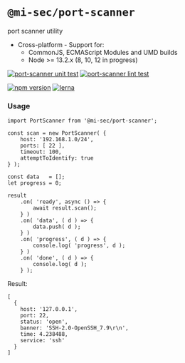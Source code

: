 # `@mi-sec/port-scanner`

port scanner utility

- Cross-platform - Support for:
    - CommonJS, ECMAScript Modules and UMD builds
    - Node >= 13.2.x (8, 10, 12 in progress)

[![port-scanner unit test](https://github.com/mi-sec/netx/workflows/port-scanner%20unit%20test/badge.svg)](https://github.com/mi-sec/netx/actions?query=workflow:"port-scanner+unit+test")
[![port-scanner lint test](https://github.com/mi-sec/netx/workflows/port-scanner%20lint%20test/badge.svg)](https://github.com/mi-sec/netx/actions?query=workflow:"port-scanner+lint+test")

[![npm version](https://img.shields.io/npm/v/@mi-sec/port-scanner.svg)](https://www.npmjs.com/package/@mi-sec/port-scanner)
[![lerna](https://img.shields.io/badge/maintained%20with-lerna-cc00ff.svg)](https://lerna.js.org/)

### Usage

```
import PortScanner from '@mi-sec/port-scanner';

const scan = new PortScanner( {
	host: '192.168.1.0/24',
	ports: [ 22 ],
	timeout: 100,
	attemptToIdentify: true
} );

const data   = [];
let progress = 0;

result
	.on( 'ready', async () => {
		await result.scan();
	} )
	.on( 'data', ( d ) => {
		data.push( d );
	} )
	.on( 'progress', ( d ) => {
		console.log( 'progress', d );
	} )
	.on( 'done', ( d ) => {
		console.log( d );
	} );
```

Result:
```
[
  {
    host: '127.0.0.1',
    port: 22,
    status: 'open',
    banner: 'SSH-2.0-OpenSSH_7.9\r\n',
    time: 4.238488,
    service: 'ssh'
  }
]
```
